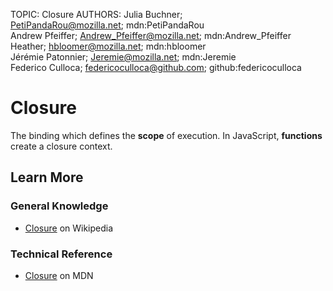 TOPIC: Closure
AUTHORS: Julia Buchner; PetiPandaRou@mozilla.net; mdn:PetiPandaRou
         Andrew Pfeiffer; Andrew_Pfeiffer@mozilla.net; mdn:Andrew_Pfeiffer
         Heather; hbloomer@mozilla.net; mdn:hbloomer
         Jérémie Patonnier; Jeremie@mozilla.net; mdn:Jeremie
         Federico Culloca; federicoculloca@github.com; github:federicoculloca

# Closure

The binding which defines the **scope** of execution. In JavaScript, **functions** create a closure context.

## Learn More

### General Knowledge

- [Closure](https://en.wikipedia.org/wiki/Closure_%28computer_programming%29) on Wikipedia

### Technical Reference

- [Closure](https://wiki.developer.mozilla.org/en-US/docs/Web/JavaScript/Closures) on MDN
